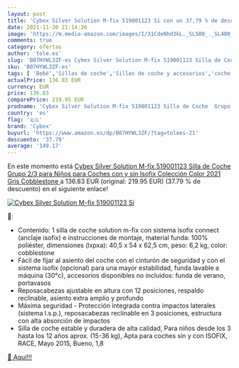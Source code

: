 ```yaml
---
layout: post
title: 'Cybex Silver Solution M-fix 519001123 Si con un 37.79 % de descuento'
date: 2021-11-30 21:14:26
image: 'https://m.media-amazon.com/images/I/31CdeNhd3kL._SL500_._SL400_.jpg'
comments: true
category: ofertas
author: 'tole.es'
slug: 'B07HYWL3ZF-es Cybex Silver Solution M-fix 519001123 Silla de Coche Grupo...'
sku: 'B07HYWL3ZF-es'
tags: [ 'Bebé','Sillas de coche','Sillas de coche y accesorios','coche','cybex','de','isofix','silla', ]
actualPrice: 136.83 EUR
currency: EUR
price: 136.83
comparePrice: 219.95 EUR
prodname: 'Cybex Silver Solution M-fix 519001123 Silla de Coche  Grupo 2/3  para Niños  para Coches con y sin Isofix  Colección Color 2021  Gris  Cobblestone '
country: 'es'
flag: '🇪🇸'
brand: 'Cybex'
buyurl: 'https://www.amazon.es/dp/B07HYWL3ZF/?tag=tolees-21'
descuento: '37.79'
average: '149.17'
---
```


En este momento está [Cybex Silver Solution M-fix 519001123 Silla de Coche  Grupo 2/3  para Niños  para Coches con y sin Isofix  Colección Color 2021  Gris  Cobblestone ](https://www.amazon.es/dp/B07HYWL3ZF/?tag=tolees-21) a 136.83 EUR (original: 219.95 EUR) (37.79 %  de descuento) en el siguiente enlace!

[![Cybex Silver Solution M-fix 519001123 Si](https://m.media-amazon.com/images/I/31CdeNhd3kL._SL500_._SL400_.jpg)](https://www.amazon.es/dp/B07HYWL3ZF/?tag=tolees-21)

🔎:

- Contenido: 1 silla de coche solution m-fix con sistema isofix connect (anclaje isofix) e instrucciones de montaje, material funda: 100% poliéster, dimensiones (lxpxa): 40,5 x 54 x 62,5 cm, peso: 6,2 kg, color: cobblestone
- Fácil de fijar al asiento del coche con el cinturón de seguridad y con el sistema isofix (opcional) para una mayor estabilidad, funda lavable a máquina (30°c), accesorios disponibles no incluidos: funda de verano, portavasos
- Reposacabezas ajustable en altura con 12 posiciones, respaldo reclinable, asiento extra amplio y profundo
- Máxima seguridad - Protección integrada contra impactos laterales (sistema l.s.p.), reposacabezas reclinable en 3 posiciones, estructura con alta absorción de impactos
- Silla de coche estable y duradera de alta calidad, Para niños desde los 3 hasta los 12 años aprox. (15-36 kg), Apta para coches sin y con ISOFIX, RACE, Mayo 2015, Bueno, 1,8

[🛒 Aquí!!!](https://www.amazon.es/dp/B07HYWL3ZF/?tag=tolees-21)

